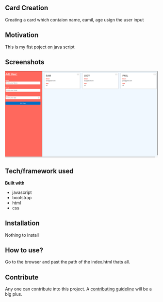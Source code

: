 ## Card Creation
Creating a card which contaion name, eamil, age usign the user input

## Motivation
This is my fist poject on java script
 
## Screenshots
![Alt text](img.png?raw=true "Card Creation")

## Tech/framework used

<b>Built with</b>
- javascript
- bootstrap
- html
- css

## Installation
Nothing to install 

## How to use?
Go to the browser and past the path of the index.html thats all.

## Contribute

Any one can contribute into this project. A [contributing guideline](https://github.com/zulip/zulip-electron/blob/master/CONTRIBUTING.md) will be a big plus.


